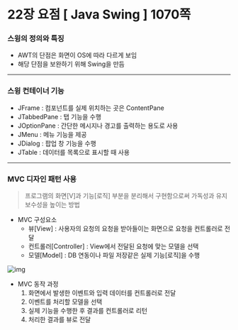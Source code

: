 # 22장 요점 [ Java Swing ] 1070쪽
### 스윙의 정의와 특징
- AWT의 단점은 화면이 OS에 따라 다르게 보임
- 해당 단점을 보완하기 위해 Swing을 만듬

---
### 스윙 컨테이너 기능
- JFrame : 컴포넌트를 실제 위치하는 곳은 ContentPane
- JTabbedPane : 탭 기능을 수행
- JOptionPane : 간단한 메시지나 경고를 출력하는 용도로 사용
- JMenu : 메뉴 기능을 제공
- JDialog : 팝업 창 기능을 수행
- JTable : 데이터를 목록으로 표시할 때 사용

---
### MVC 디자인 패턴 사용
> 프로그램의 화면[V]과 기능[로직] 부분을 분리해서 구현함으로써 가독성과 유지보수성을 높이는 방법
- MVC 구성요소
  + 뷰[View] : 사용자의 요청의 요청을 받아들이는 화면으로 요청을 컨트롤러로 전달
  + 컨트롤러[Controller] : View에서 전달된 요청에 맞는 모델을 선택
  + 모델[Model] : DB 연동이나 파일 저장같은 실제 기능[로직]을 수행

![img](https://imgur.com/isI7t1h.png)
- MVC 동작 과정
  1. 화면에서 발생한 이벤트와 입력 데이터를 컨트롤러로 전달
  1. 이벤트를 처리할 모델을 선택
  1. 실제 기능을 수행한 후 결과를 컨트롤러로 리턴
  1. 처리한 결과를 뷰로 전달
